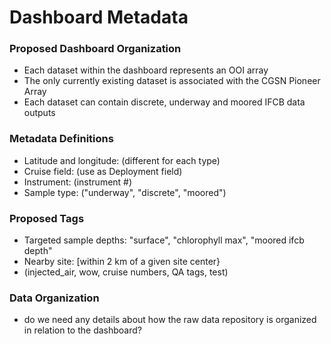 # Dashboard Metadata

### Proposed Dashboard Organization
- Each dataset within the dashboard represents an OOI array
- The only currently existing dataset is associated with the CGSN Pioneer Array
- Each dataset can contain discrete, underway and moored IFCB data outputs


### Metadata Definitions 
- Latitude and longitude: (different for each type)
- Cruise field: (use as Deployment field)
- Instrument: (instrument #)
- Sample type: ("underway", "discrete", "moored")
  

### Proposed Tags
- Targeted sample depths: "surface", "chlorophyll max", "moored ifcb depth"
- Nearby site: [within 2 km of a given site center}
- (injected_air, wow, cruise numbers, QA tags, test)


### Data Organization
- do we need any details about how the raw data repository is organized in relation to the dashboard?

